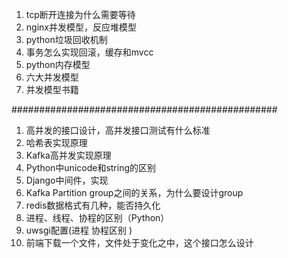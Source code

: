 1. tcp断开连接为什么需要等待
2. nginx并发模型，反应堆模型
3. python垃圾回收机制
4. 事务怎么实现回滚，缓存和mvcc
5. python内存模型
6. 六大并发模型
7. 并发模型书籍

################################################

1. 高并发的接口设计，高并发接口测试有什么标准
2. 哈希表实现原理
3. Kafka高并发实现原理
4. Python中unicode和string的区别
5. Django中间件，实现
6. Kafka Partition group之间的关系，为什么要设计group
7. redis数据格式有几种，能否持久化
8. 进程、线程、协程的区别（Python）
9. uwsgi配置(进程 协程区别 )
10. 前端下载一个文件，文件处于变化之中，这个接口怎么设计

